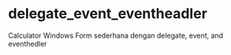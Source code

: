 # delegate_event_eventheadler
Calculator Windows Form sederhana dengan delegate, event, and eventhedler

